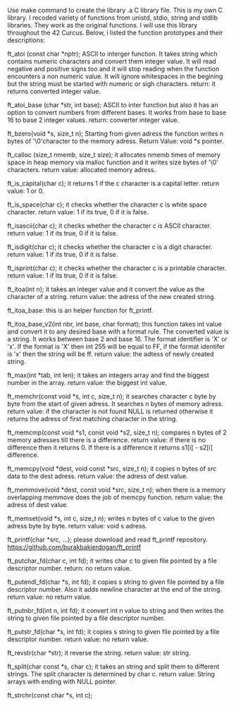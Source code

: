 Use make command to create the library .a C library file. This is my own C library. I recoded variety of functions from unistd, stdio, string and stdlib libraries. They work as the original functions. I will use this library throughout the 42 Curcus. Below, i listed the function prototypes and their descriptions:

ft_atoi (const char *nptr); ASCII to interger function. It takes string which contains numeric characters and convert them integer value. It will read negative and positive signs too and it will stop reading when the function encounters a non numeric value. It will ignore whitespaces in the begining but the string must be started with numeric or sigh characters. 
return: it returns converted integer value.

ft_atoi_base (char *str, int base); ASCII to inter function but also it has an option to convert numbers from different bases. It works from base to base 16 to base 2 integer values. 
return: converter integer value.

ft_bzero(void *s, size_t n); Starting from given adress the function writes n bytes of '\0'character to the memory adress. 
Return Value: void *s pointer.

ft_calloc (size_t nmemb, size_t size); it allocates nmemb times of memory space in heap memory via malloc function and  it writes size bytes of '\0' characters.
return value: allocated memory adress.

ft_is_capital(char c); it returns 1 if the c character is a capital letter.
return value: 1 or 0. 

ft_is_space(char c); it checks whether the character c is white space character.
return value: 1 if its true, 0 if it is false.

ft_isascii(char c); it checks whether the character c is ASCII character.
return value: 1 if its true, 0 if it is false.

ft_isdigit(char c);  it checks whether the character c is a digit character.
return value: 1 if its true, 0 if it is false.

ft_isprint(char c); it checks whether the character c is a printable character.
return value: 1 if its true, 0 if it is false.

ft_itoa(int n); it takes an integer value and it convert the value as the character of a string.
return value: the adress of the new created string.

ft_itoa_base: this is an helper function for ft_printf. 

ft_itoa_base_v2(int nbr, int base, char format); this function takes int value and convert it to any desired base with a format rule. The converted value is a string. It works between base 2 and base 16. The format identifier is 'X' or 'x'. If the format is 'X' then int 255 will be equal to FF, if the format identifer is 'x' then the string will be ff.
return value: the adtess of newly created string.

ft_max(int	*tab, int len); it takes an integers array and find the biggest number in the array.
return value: the biggest int value.

ft_memchr(const void *s, int c, size_t n); it searches character c byte by byte from the start of given adress. It searches n bytes of memory adress.
return value: if the character is not found NULL is returned otherwise it returns the adress of first matching character in the string.

ft_memcmp(const void *s1, const void *s2, size_t n); compares n bytes of 2 memory adresses till there is a difference.
return value: if there is no difference then it returns 0. If there is a difference it returns s1[i] - s2[i] difference.

ft_memcpy(void *dest, void const *src, size_t n); it copies n bytes of src data to the dest adress. 
return value: the adress of dest value.

ft_memmove(void *dest, const void *src, size_t n); when there is a memory overlapping memmove does the job of memcpy function.
return value: the adress of dest value.

ft_memset(void *s, int c, size_t n); writes n bytes of c value to the given adress byte by byte. 
return value: void s adress.

ft_printf(char *src, ...); please download and read ft_printf repository. https://github.com/burakbakierdogan/ft_printf

ft_putchar_fd(char c, int fd); it writes char c to given file pointed by a file descriptor number.
return: no return value.

ft_putendl_fd(char *s, int fd); it copies s string to given file pointed by a file descriptor number. Also it adds newline character at the end of the string.
return value: no return value.

ft_putnbr_fd(int n, int fd); it convert int n value to string and then writes the string to given file pointed by a file descriptor number. 

ft_putstr_fd(char *s, int fd); it copies s string to given file pointed by a file descriptor number.
return value: no return value.

ft_revstr(char *str); it reverse the string.
return value: str string.

ft_split(char const *s, char c); it takes an string and split them to different strings. The split character is determined by char c.
return value: String arrays with ending with NULL pointer.

ft_strchr(const char *s, int c);
